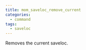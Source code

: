 ```yaml
---
title: mom_saveloc_remove_current
categories:
  - command
tags:
  - saveloc
---
```


Removes the current saveloc.

